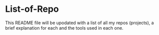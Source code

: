 # List-of-Repo

This README file will be upodated with a list of all my repos (projects), a brief explanation for each and the tools used in each one.
